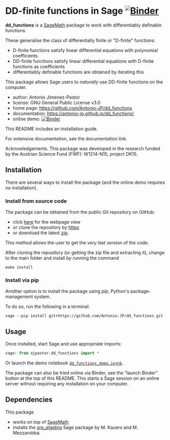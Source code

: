 
# DD-finite functions in Sage [![Binder](https://mybinder.org/badge_logo.svg)](https://mybinder.org/v2/gh/Antonio-JP/dd_functions/doc_%2311?labpath=dd_functions_demo.ipynb)

**dd_functions** is a [SageMath](https://www.sagemath.org) package
to work with differentiably definable functions.

These generalise the class of differentially finite or "D-finite" functions:

- D-finite functions satisfy linear differential equations
  with polynomial coefficients
- DD-finite functions satisfy linear differential equations
  with D-finite functions as coefficients
- differentiably definable functions are obtained by iterating this

This package allows Sage users to _naturally_ use DD-finite functions on the computer.

- author: Antonio Jimenez-Pastor
- license: GNU General Public License v3.0
- home page: https://github.com/Antonio-JP/dd_functions
- documentation: https://antonio-jp.github.io/dd_functions/
- online demo: [![Binder](https://mybinder.org/badge_logo.svg)](https://mybinder.org/v2/gh/Antonio-JP/dd_functions/doc_%2311?labpath=dd_functions_demo.ipynb)

This README includes an installation guide.

For extensive documentation, see the documentation link.

Acknowledgements. This package was developed in the research
funded by the Austrian Science Fund (FWF): W1214-N15, project DK15.

## Installation

There are several ways to install the package
(and the online demo requires no installation).

### Install from source code

The package can be obtained from the public _Git_ repository on GitHub:

- click [here](https://github.com/Antonio-JP/dd_functions) for the webpage view
- or clone the repository by [https](https://github.com/Antonio-JP/dd_functions.git)
- or download the latest [zip](https://github.com/Antonio-JP/dd_functions/archive/master.zip).

This method allows the user to get the *very last version* of the code.

After cloning the repository (or getting the zip file and extracting it),
change to the main folder and install by running the command
```
make install
```

### Install via pip

Another option is to install the package using _pip_,
Python's package-management system.

To do so, run the following in a terminal:
```
sage --pip install git+https://github.com/Antonio-JP/dd_functions.git
```

## Usage

Once installed, start Sage and use appropriate imports:
```python
sage: from ajpastor.dd_functions import *
```
Or launch the demo notebook
[`dd_functions_demo.ipynb`](https://github.com/Antonio-JP/dd_functions/blob/master/dd_functions_demo.ipynb).

The package can also be tried online via Binder, see the
"launch Binder" button at the top of this README.
This starts a Sage session on an online server without
requiring any installation on your computer.

## Dependencies

This package

- works on top of [SageMath](https://www.sagemath.org)
- installs the [*ore_algebra*](https://github.com/mkauers/ore_algebra)
  Sage package by M. Kauers and M. Mezzarobba.
